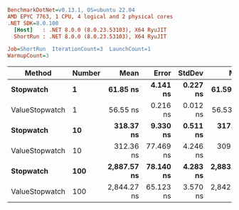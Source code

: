 ``` ini

BenchmarkDotNet=v0.13.1, OS=ubuntu 22.04
AMD EPYC 7763, 1 CPU, 4 logical and 2 physical cores
.NET SDK=8.0.100
  [Host]   : .NET 8.0.0 (8.0.23.53103), X64 RyuJIT
  ShortRun : .NET 8.0.0 (8.0.23.53103), X64 RyuJIT

Job=ShortRun  IterationCount=3  LaunchCount=1  
WarmupCount=3  

```
|         Method | Number |        Mean |     Error |   StdDev |         Min |         Max |  Gen 0 | Allocated |
|--------------- |------- |------------:|----------:|---------:|------------:|------------:|-------:|----------:|
|      **Stopwatch** |      **1** |    **61.85 ns** |  **4.141 ns** | **0.227 ns** |    **61.59 ns** |    **62.01 ns** | **0.0005** |      **40 B** |
| ValueStopwatch |      1 |    56.55 ns |  0.216 ns | 0.012 ns |    56.53 ns |    56.56 ns |      - |         - |
|      **Stopwatch** |     **10** |   **318.37 ns** |  **9.330 ns** | **0.511 ns** |   **317.98 ns** |   **318.95 ns** | **0.0005** |      **40 B** |
| ValueStopwatch |     10 |   312.36 ns | 77.469 ns | 4.246 ns |   309.84 ns |   317.26 ns |      - |         - |
|      **Stopwatch** |    **100** | **2,887.57 ns** | **78.140 ns** | **4.283 ns** | **2,883.35 ns** | **2,891.91 ns** |      **-** |      **40 B** |
| ValueStopwatch |    100 | 2,844.27 ns | 65.123 ns | 3.570 ns | 2,842.19 ns | 2,848.39 ns |      - |         - |
